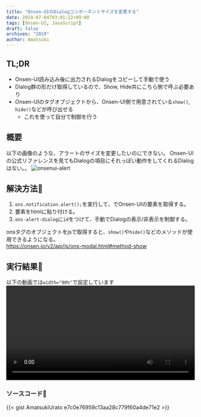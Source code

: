 ```yaml
---
title: "Onsen-UIのDialogコンポーネントサイズを変更する"
date: 2019-07-04T03:01:22+09:00
tags: [Onsen-UI, JavaScript]
draft: false
archives: "2019"
author: Amatsuki
---
```

## TL;DR
- Onsen-UI読み込み後に出力されるDialogをコピーして手動で使う
- Dialog群の形だけ取得しているので、Show, Hide共にこちら側で呼ぶ必要あり
- Onsen-UIのタグオブジェクトから、Onsen-UI側で用意されている`show()`, `hide()`などが呼び出せる
    - これを使って自分で制御を行う

## 概要
以下の画像のような、アラートのサイズを変更したいのにできない。
Onsen-UIの公式リファレンスを見てもDialogの項目にそれっぽい動作をしてくれるDialogはない。。
![onsenui-alert](/resources/change-onsen-ui-dialog-component-size/alert.png)

## 解決方法🤗
1. `ons.notification.alert();`を実行して、でOnsen-UIの要素を取得する。
2. 要素をhtmlに貼り付ける。
3. `ons-alert-dialog`に`id`をつけて、手動でDialogの表示/非表示を制御する。

onsタグのオブジェクトをjsで取得すると、`show()`や`hide()`などのメソッドが使用できるようになる。  
https://onsen.io/v2/api/js/ons-modal.html#method-show

## 実行結果🎥
以下の動画では`width="90%"`で設定しています
<video style="width:100%;" autoplay controls loop>
　　<source src="/resources/change-onsen-ui-dialog-component-size/alertDialog.webm" />
</video>

### ソースコード📓
{{< gist AmatsukiUrato e7c0e76959c13aa28c779f60a4de71e2 >}}